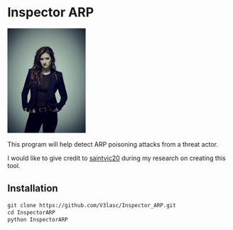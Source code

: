 <h1>Inspector ARP</h1>

<img src='Dom_DiPierro.jpg' width='35%'>

This program will help detect ARP poisoning attacks from a threat actor.

I would like to give credit to <a href='https://github.com/saintvic20/ARP-SPOOF-DETECTOR'>saintvic20<a/> during my research on creating this tool.

<h2>Installation</h2>

```
git clone https://github.com/V3lasc/Inspector_ARP.git
cd InspectorARP
python InspectorARP
```
